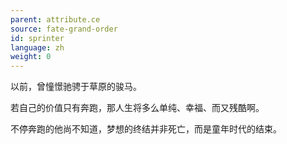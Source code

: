 ```yaml
---
parent: attribute.ce
source: fate-grand-order
id: sprinter
language: zh
weight: 0
---
```


以前，曾憧憬驰骋于草原的骏马。

若自己的价值只有奔跑，那人生将多么单纯、幸福、而又残酷啊。

不停奔跑的他尚不知道，梦想的终结并非死亡，而是童年时代的结束。
